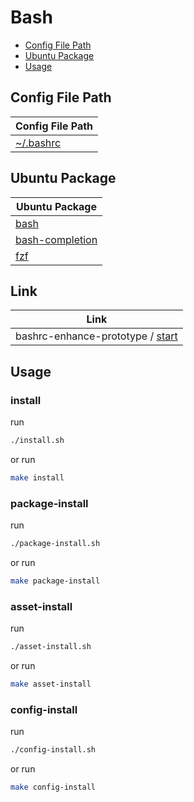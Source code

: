 

# Bash

* [Config File Path](#config-file-path)
* [Ubuntu Package](#ubuntu-package)
* [Usage](#usage)




## Config File Path

| Config File Path |
| ---------------- |
| [~/.bashrc](./asset/overlay/etc/skel/.bashrc) |




## Ubuntu Package

| Ubuntu Package |
| -------------- |
| [bash](https://packages.ubuntu.com/noble/bash) |
| [bash-completion](https://packages.ubuntu.com/noble/bash-completion) |
| [fzf](https://packages.ubuntu.com/noble/fzf) |




## Link

| Link |
| --- |
| bashrc-enhance-prototype / [start](https://github.com/samwhelp/bashrc-enhance-prototype/tree/main/prototype/start/debian) |




## Usage


### install

run

``` sh
./install.sh
```

or run

``` sh
make install
```


### package-install

run

``` sh
./package-install.sh
```

or run

``` sh
make package-install
```


### asset-install

run

``` sh
./asset-install.sh
```

or run

``` sh
make asset-install
```


### config-install

run

``` sh
./config-install.sh
```

or run

``` sh
make config-install
```
